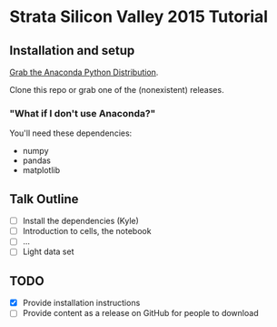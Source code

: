 # Strata Silicon Valley 2015 Tutorial

## Installation and setup

[Grab the Anaconda Python Distribution](http://continuum.io/downloads).

Clone this repo or grab one of the (nonexistent) releases.

### "What if I don't use Anaconda?"

You'll need these dependencies:

* numpy
* pandas
* matplotlib

## Talk Outline

* [ ] Install the dependencies (Kyle)
* [ ] Introduction to cells, the notebook
* [ ] ...
* [ ] Light data set

## TODO

* [X] Provide installation instructions
* [ ] Provide content as a release on GitHub for people to download
